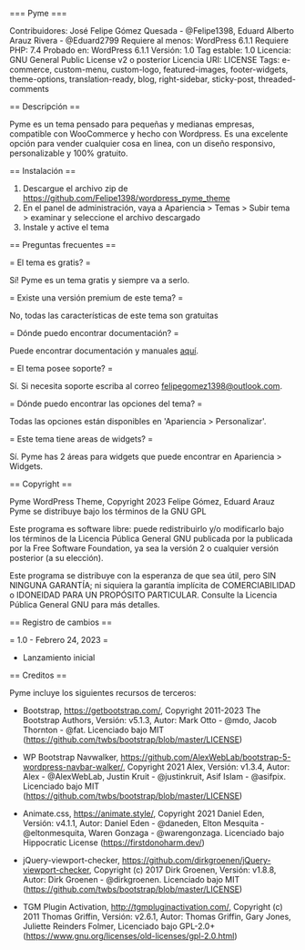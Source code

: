 === Pyme ===

Contribuidores: José Felipe Gómez Quesada - @Felipe1398, Eduard Alberto Arauz Rivera - @Eduard2799
Requiere al menos: WordPress 6.1.1
Requiere PHP: 7.4
Probado en: WordPress 6.1.1
Versión: 1.0
Tag estable: 1.0
Licencia: GNU General Public License v2 o posterior
Licencia URI: LICENSE
Tags: e-commerce, custom-menu, custom-logo, featured-images, footer-widgets, theme-options, translation-ready, blog, right-sidebar, sticky-post, threaded-comments

== Descripción ==

Pyme es un tema pensado para pequeñas y medianas empresas, compatible con WooCommerce y hecho con Wordpress. 
Es una excelente opción para vender cualquier cosa en linea, con un diseño responsivo, personalizable y 100% gratuito.

== Instalación ==

1. Descargue el archivo zip de https://github.com/Felipe1398/wordpress_pyme_theme
2. En el panel de administración, vaya a Apariencia > Temas > Subir tema > examinar y seleccione el archivo descargado
3. Instale y active el tema

== Preguntas frecuentes ==

= El tema es gratis? =

Sí! Pyme es un tema gratis y siempre va a serlo.

= Existe una versión premium de este tema? =

No, todas las características de este tema son gratuitas

= Dónde puedo encontrar documentación? =

Puede encontrar documentación y manuales [aquí](https://github.com/Felipe1398/wordpress_pyme_theme).

= El tema posee soporte? =

Sí. Si necesita soporte escriba al correo felipegomez1398@outlook.com.

= Dónde puedo encontrar las opciones del tema? =

Todas las opciones están disponibles en 'Apariencia > Personalizar'.

= Este tema tiene areas de widgets? =

Sí. Pyme has 2 áreas para widgets que puede encontrar en Apariencia > Widgets.

== Copyright ==

Pyme WordPress Theme, Copyright 2023 Felipe Gómez, Eduard Arauz
Pyme se distribuye bajo los términos de la GNU GPL

Este programa es software libre: puede redistribuirlo y/o modificarlo
bajo los términos de la Licencia Pública General GNU publicada por la
publicada por la Free Software Foundation, ya sea la versión 2 o
cualquier versión posterior (a su elección).

Este programa se distribuye con la esperanza de que sea útil,
pero SIN NINGUNA GARANTÍA; ni siquiera la garantía implícita de
COMERCIABILIDAD o IDONEIDAD PARA UN PROPÓSITO PARTICULAR. Consulte la
Licencia Pública General GNU para más detalles.

== Registro de cambios ==

= 1.0 - Febrero 24, 2023 =

* Lanzamiento inicial

== Creditos ==

Pyme incluye los siguientes recursos de terceros:

* Bootstrap, https://getbootstrap.com/, Copyright 2011-2023 The Bootstrap Authors, Versión: v5.1.3, Autor: Mark Otto - @mdo, Jacob Thornton - @fat. Licenciado bajo MIT (https://github.com/twbs/bootstrap/blob/master/LICENSE)

* WP Bootstrap Navwalker, https://github.com/AlexWebLab/bootstrap-5-wordpress-navbar-walker/, Copyright 2021 Alex, Versión: v1.3.4, Autor: Alex - @AlexWebLab, Justin Kruit - @justinkruit, Asif Islam - @asifpix. Licenciado bajo MIT (https://github.com/twbs/bootstrap/blob/master/LICENSE)

* Animate.css, https://animate.style/, Copyright 2021 Daniel Eden, Versión: v4.1.1, Autor: Daniel Eden - @daneden, Elton Mesquita - @eltonmesquita, Waren Gonzaga - @warengonzaga. Licenciado bajo Hippocratic License (https://firstdonoharm.dev/)

* jQuery-viewport-checker, https://github.com/dirkgroenen/jQuery-viewport-checker, Copyright (c) 2017 Dirk Groenen, Versión: v1.8.8, Autor: Dirk Groenen - @dirkgroenen. Licenciado bajo MIT (https://github.com/twbs/bootstrap/blob/master/LICENSE)

* TGM Plugin Activation, http://tgmpluginactivation.com/, Copyright (c) 2011 Thomas Griffin, Versión: v2.6.1, Autor: Thomas Griffin, Gary Jones, Juliette Reinders Folmer, Licenciado bajo GPL-2.0+ (https://www.gnu.org/licenses/old-licenses/gpl-2.0.html)
